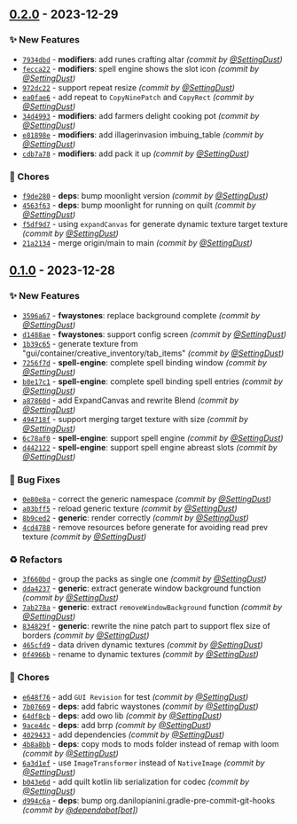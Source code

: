 
## [0.2.0] - 2023-12-29
### :sparkles: New Features
- [`7934dbd`](https://github.com/SettingDust/DynamicTextures/commit/7934dbd17495cb8334954c22661e3da791b66d0e) - **modifiers**: add runes crafting altar *(commit by [@SettingDust](https://github.com/SettingDust))*
- [`fecca22`](https://github.com/SettingDust/DynamicTextures/commit/fecca221f51b64df882ef585d2c1e3bf44cdb77f) - **modifiers**: spell engine shows the slot icon *(commit by [@SettingDust](https://github.com/SettingDust))*
- [`972dc22`](https://github.com/SettingDust/DynamicTextures/commit/972dc228f4b386b1cf279eee894b3172b9920262) - support repeat resize *(commit by [@SettingDust](https://github.com/SettingDust))*
- [`ea0fae6`](https://github.com/SettingDust/DynamicTextures/commit/ea0fae6203e45711bdaa1e78e0175b0d619a521a) - add repeat to `CopyNinePatch` and `CopyRect` *(commit by [@SettingDust](https://github.com/SettingDust))*
- [`34d4993`](https://github.com/SettingDust/DynamicTextures/commit/34d4993038705c8ccc4504fd81b57f1ae496658f) - **modifiers**: add farmers delight cooking pot *(commit by [@SettingDust](https://github.com/SettingDust))*
- [`e81898e`](https://github.com/SettingDust/DynamicTextures/commit/e81898ec20373c0ffffde1e8807da126ebba1425) - **modifiers**: add illagerinvasion imbuing_table *(commit by [@SettingDust](https://github.com/SettingDust))*
- [`cdb7a78`](https://github.com/SettingDust/DynamicTextures/commit/cdb7a78736bb825b082f4562665148ec011e8c50) - **modifiers**: add pack it up *(commit by [@SettingDust](https://github.com/SettingDust))*

### :wrench: Chores
- [`f9de280`](https://github.com/SettingDust/DynamicTextures/commit/f9de28068391d708dd12d2957df12c7ccb8e5093) - **deps**: bump moonlight version *(commit by [@SettingDust](https://github.com/SettingDust))*
- [`4563f63`](https://github.com/SettingDust/DynamicTextures/commit/4563f636bf42945ed22caa5356c5292beb9aab7f) - **deps**: bump moonlight for running on quilt *(commit by [@SettingDust](https://github.com/SettingDust))*
- [`f5df9d7`](https://github.com/SettingDust/DynamicTextures/commit/f5df9d7633bc99d1d686b0ec39fb83565ce80419) - using `expandCanvas` for generate dynamic texture target texture *(commit by [@SettingDust](https://github.com/SettingDust))*
- [`21a2134`](https://github.com/SettingDust/DynamicTextures/commit/21a2134a60694c26d3b2ec995dea69a4f8408852) - merge origin/main to main *(commit by [@SettingDust](https://github.com/SettingDust))*


## [0.1.0] - 2023-12-28
### :sparkles: New Features
- [`3596a67`](https://github.com/SettingDust/DynamicTextures/commit/3596a6740d4dd82363c1c6ed5db8b2b7355e069b) - **fwaystones**: replace background complete *(commit by [@SettingDust](https://github.com/SettingDust))*
- [`d1488ae`](https://github.com/SettingDust/DynamicTextures/commit/d1488ae0732e48dc516be26de4ef1ce64ec681da) - **fwaystones**: support config screen *(commit by [@SettingDust](https://github.com/SettingDust))*
- [`1b39c65`](https://github.com/SettingDust/DynamicTextures/commit/1b39c65baeae374be041e995fdb7235380c67334) - generate texture from "gui/container/creative_inventory/tab_items" *(commit by [@SettingDust](https://github.com/SettingDust))*
- [`7256f7d`](https://github.com/SettingDust/DynamicTextures/commit/7256f7d529b60e4cfdb83016dfa1ee2cd677fa47) - **spell-engine**: complete spell binding window *(commit by [@SettingDust](https://github.com/SettingDust))*
- [`b8e17c1`](https://github.com/SettingDust/DynamicTextures/commit/b8e17c1d2460aef6aa1280aa6e83d8a31140dc78) - **spell-engine**: complete spell binding spell entries *(commit by [@SettingDust](https://github.com/SettingDust))*
- [`a87860d`](https://github.com/SettingDust/DynamicTextures/commit/a87860d0b549c6180c71a57f922d338b9206f636) - add ExpandCanvas and rewrite Blend *(commit by [@SettingDust](https://github.com/SettingDust))*
- [`494718f`](https://github.com/SettingDust/DynamicTextures/commit/494718fd73126ae0adfec99f0bfb8bf08b39d425) - support merging target texture with size *(commit by [@SettingDust](https://github.com/SettingDust))*
- [`6c78af0`](https://github.com/SettingDust/DynamicTextures/commit/6c78af0c6afac87886684d0aa5490406874c5d14) - **spell-engine**: support spell engine *(commit by [@SettingDust](https://github.com/SettingDust))*
- [`d442122`](https://github.com/SettingDust/DynamicTextures/commit/d4421226a3d137a367bf8b848d941031d4e9703e) - **spell-engine**: support spell engine abreast slots *(commit by [@SettingDust](https://github.com/SettingDust))*

### :bug: Bug Fixes
- [`0e80e8a`](https://github.com/SettingDust/DynamicTextures/commit/0e80e8a13aa652881dedf7655a41a54c12e062d5) - correct the generic namespace *(commit by [@SettingDust](https://github.com/SettingDust))*
- [`a03bff5`](https://github.com/SettingDust/DynamicTextures/commit/a03bff5605bf28cb0216df115fb84830cd7e3645) - reload generic texture *(commit by [@SettingDust](https://github.com/SettingDust))*
- [`8b9ced2`](https://github.com/SettingDust/DynamicTextures/commit/8b9ced24807c1e2ff3f9109d7ef89328b304f790) - **generic**: render correctly *(commit by [@SettingDust](https://github.com/SettingDust))*
- [`4cd4788`](https://github.com/SettingDust/DynamicTextures/commit/4cd478800275dd063eb984ad590be4ae4c8a1307) - remove resources before generate for avoiding read prev texture *(commit by [@SettingDust](https://github.com/SettingDust))*

### :recycle: Refactors
- [`3f660bd`](https://github.com/SettingDust/DynamicTextures/commit/3f660bd1badf7932cb1d9175c9b29565dd01a795) - group the packs as single one *(commit by [@SettingDust](https://github.com/SettingDust))*
- [`dda4237`](https://github.com/SettingDust/DynamicTextures/commit/dda423776d00fc7f125dda3cceab357a5df422d0) - **generic**: extract generate window background function *(commit by [@SettingDust](https://github.com/SettingDust))*
- [`7ab278a`](https://github.com/SettingDust/DynamicTextures/commit/7ab278ab1253a34ec501f5a5401f8bc84aff7059) - **generic**: extract `removeWindowBackground` function *(commit by [@SettingDust](https://github.com/SettingDust))*
- [`834829f`](https://github.com/SettingDust/DynamicTextures/commit/834829f10fd867e25dfaba27a09031bdc69bdfbd) - **generic**: rewrite the nine patch part to support flex size of borders *(commit by [@SettingDust](https://github.com/SettingDust))*
- [`465cfd9`](https://github.com/SettingDust/DynamicTextures/commit/465cfd94b75dbc6132a6876e86f2e5d692c43275) - data driven dynamic textures *(commit by [@SettingDust](https://github.com/SettingDust))*
- [`0f4966b`](https://github.com/SettingDust/DynamicTextures/commit/0f4966bb8d9bfee7658ad96d7af70779c7b64813) - rename to dynamic textures *(commit by [@SettingDust](https://github.com/SettingDust))*

### :wrench: Chores
- [`e648f76`](https://github.com/SettingDust/DynamicTextures/commit/e648f767f0dc5015853501c72505b1992cc1babe) - add `GUI Revision` for test *(commit by [@SettingDust](https://github.com/SettingDust))*
- [`7b07669`](https://github.com/SettingDust/DynamicTextures/commit/7b076690622c5140ccf53dab647a6a40f2abe949) - **deps**: add fabric waystones *(commit by [@SettingDust](https://github.com/SettingDust))*
- [`64df8cb`](https://github.com/SettingDust/DynamicTextures/commit/64df8cbfb11f954e0471d475f518c101a79b43b6) - **deps**: add owo lib *(commit by [@SettingDust](https://github.com/SettingDust))*
- [`9ace4dc`](https://github.com/SettingDust/DynamicTextures/commit/9ace4dcf1eeda2637d6a7339d3bbbaeea2ce0a65) - **deps**: add brrp *(commit by [@SettingDust](https://github.com/SettingDust))*
- [`4029433`](https://github.com/SettingDust/DynamicTextures/commit/4029433b686ed9e7940accc062d5b3aee3cc609a) - add dependencies *(commit by [@SettingDust](https://github.com/SettingDust))*
- [`4b8a8bb`](https://github.com/SettingDust/DynamicTextures/commit/4b8a8bb2569ba63ef8bbe1bf75a10c2e3e831d4a) - **deps**: copy mods to mods folder instead of remap with loom *(commit by [@SettingDust](https://github.com/SettingDust))*
- [`6a3d1ef`](https://github.com/SettingDust/DynamicTextures/commit/6a3d1ef7a4403c65c6028b8ae4b23a5b1a4504b8) - use `ImageTransformer` instead of `NativeImage` *(commit by [@SettingDust](https://github.com/SettingDust))*
- [`b043e6d`](https://github.com/SettingDust/DynamicTextures/commit/b043e6d659ecffd9a7f0a25874447e569a1fe598) - add quilt kotlin lib serialization for codec *(commit by [@SettingDust](https://github.com/SettingDust))*
- [`d994c6a`](https://github.com/SettingDust/DynamicTextures/commit/d994c6a053556dec66514f5b6ff091130736bd8e) - **deps**: bump org.danilopianini.gradle-pre-commit-git-hooks *(commit by [@dependabot[bot]](https://github.com/apps/dependabot))*


[0.1.0]: https://github.com/SettingDust/DynamicTextures/compare/0.0.0...0.1.0
[0.2.0]: https://github.com/SettingDust/DynamicTextures/compare/0.1.0...0.2.0
